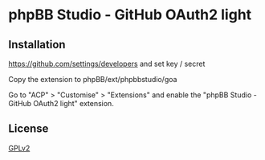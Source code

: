 # phpBB Studio - GitHub OAuth2 light

## Installation

https://github.com/settings/developers and set key / secret

Copy the extension to phpBB/ext/phpbbstudio/goa

Go to "ACP" > "Customise" > "Extensions" and enable the "phpBB Studio - GitHub OAuth2 light" extension.

## License

[GPLv2](license.txt)
